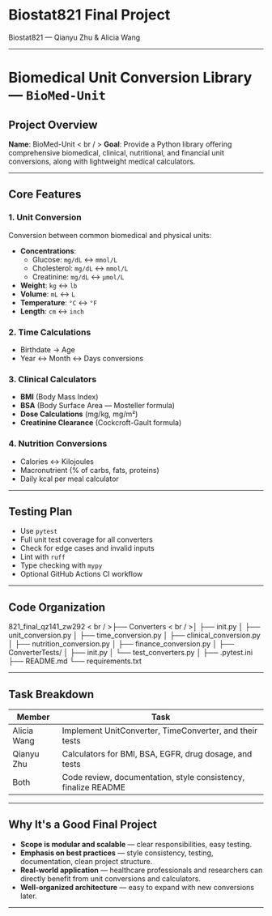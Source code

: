 # Biostat821 Final Project
Biostat821 — Qianyu Zhu & Alicia Wang

---

# Biomedical Unit Conversion Library — `BioMed-Unit`

## Project Overview
**Name**: BioMed-Unit < br / >
**Goal**: Provide a Python library offering comprehensive biomedical, clinical, nutritional, and financial unit conversions, along with lightweight medical calculators.

---

## Core Features

### 1. Unit Conversion
Conversion between common biomedical and physical units:
- **Concentrations**:  
  - Glucose: `mg/dL` ↔ `mmol/L`
  - Cholesterol: `mg/dL` ↔ `mmol/L`
  - Creatinine: `mg/dL` ↔ `µmol/L`
- **Weight**: `kg` ↔ `lb`
- **Volume**: `mL` ↔ `L`
- **Temperature**: `°C` ↔ `°F`
- **Length**: `cm` ↔ `inch`

### 2. Time Calculations
- Birthdate → Age
- Year ↔ Month ↔ Days conversions

### 3. Clinical Calculators
- **BMI** (Body Mass Index)
- **BSA** (Body Surface Area — Mosteller formula)
- **Dose Calculations** (mg/kg, mg/m²)
- **Creatinine Clearance** (Cockcroft-Gault formula)

### 4. Nutrition Conversions
- Calories ↔ Kilojoules
- Macronutrient (% of carbs, fats, proteins)
- Daily kcal per meal calculator


---

## Testing Plan

- Use `pytest`
- Full unit test coverage for all converters
- Check for edge cases and invalid inputs
- Lint with `ruff`
- Type checking with `mypy`
- Optional GitHub Actions CI workflow

---

## Code Organization
821_final_qz141_zw292 < br / >├── Converters < br / >│ ├── init.py │ ├── unit_conversion.py │ ├── time_conversion.py │ ├── clinical_conversion.py │ ├── nutrition_conversion.py │ ├── finance_conversion.py │ ├── ConverterTests/ │ ├── init.py │ └── test_converters.py │ ├── .pytest.ini ├── README.md └── requirements.txt


---

## Task Breakdown

| Member | Task |
|--------|------|
| Alicia Wang | Implement UnitConverter, TimeConverter, and their tests |
| Qianyu Zhu | Calculators for BMI, BSA, EGFR, drug dosage, and tests|
| Both | Code review, documentation, style consistency, finalize README |

---

## Why It's a Good Final Project

- **Scope is modular and scalable** — clear responsibilities, easy testing.
- **Emphasis on best practices** — style consistency, testing, documentation, clean project structure.
- **Real-world application** — healthcare professionals and researchers can directly benefit from unit conversions and calculators.
- **Well-organized architecture** — easy to expand with new conversions later.

---
